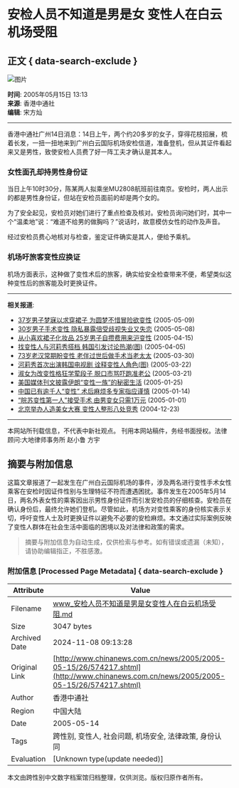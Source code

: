 # 安检人员不知道是男是女 变性人在白云机场受阻

## 正文 { data-search-exclude }


![图片](http://www.chinanews.com.cn/fileftp/2004-09-13/_1095043413_zxlogo.gif)

**时间**: 2005年05月15日 13:13  
**来源**: 香港中通社  
**编辑**: 宋方灿  

---

香港中通社广州14日消息：14日上午，两个约20多岁的女子，穿得花枝招展，梳着长发，一扭一扭地来到广州白云国际机场安检信道，准备登机，但从其证件看起来又是男性，致使安检人员费了好一阵工夫才确认是其本人。

### 女性面孔却持男性身份证

当日上午10时30分，陈某两人拟乘坐MU2808航班前往南京。安检时，两人出示的都是男性身份证，但站在安检员面前的却是两个女的。

为了安全起见，安检员对她们进行了重点检查及核对。安检员询问她们时，其中一个“温柔地”说：“难道不给男的做胸吗？”说话时，故意模仿女性的动作及声音。

经过安检员费心地核对与检查，鉴定证件确实是其人，便给予乘机。

### 机场吁旅客变性应换证

机场方面表示，这种做了变性术后的旅客，确实给安全检查带来不便，希望类似这种变性后的旅客能及时更换证件。

---

**相关报道**:
- [37岁男子梦寐以求穿裙子 为圆梦不惜冒险欲变性](http://www.chinanews.com.cn/news/2005/2005-05-09/26/571681.shtml) (2005-05-09)
- [30岁男子手术变性 隐私暴露倍受歧视失业又失恋](http://www.chinanews.com.cn/news/2005/2005-05-08/26/571075.shtml) (2005-05-08)
- [从小喜欢裙子化妆品 25岁男子自攒费用来沪变性](http://www.sh.chinanews.com.cn/news/2005-04-15/1/25459.html) (2005-04-15)
- [找变性人与河莉秀搭档 韩国引发讨论热潮(图)](http://www.chinanews.com.cn/news/2005/2005-04-05/26/559271.shtml) (2005-04-05)
- [73岁老汉常期盼变性 老伴过世后做手术当老太太](http://www.chinanews.com.cn/news/2005/2005-03-30/26/556990.shtml) (2005-03-30)
- [河莉秀首次出演韩国电视剧 诠释变性人角色(图)](http://www.chinanews.com.cn/news/2005/2005-03-22/26/553444.shtml) (2005-03-22)
- [淑女为改变性格狂学荤段子 脱口市骂吓跑准老公](http://www.chinanews.com.cn/news/2005/2005-03-21/26/553026.shtml) (2005-03-21)
- [美国媒体刊文披露伊朗“变性一族”的秘密生活](http://www.chinanews.com.cn/news/2005/2005-01-25/26/533077.shtml) (2005-01-25)
- [中国已有逾千人“变性” 术后麻烦多专家指应谨慎](http://www.chinanews.com.cn/news/2005/2005-01-14/26/528518.shtml) (2005-01-14)
- [“皖苏变性第一人”接受手术 由男变女只需1万元](http://www.chinanews.com.cn/news/2004/2005-01-01/26/523494.shtml) (2005-01-01)
- [北京举办人造美女大赛 变性人整形八处竞秀](http://www.bj.chinanews.com.cn/news/2004/2004-12-23/1/141.html) (2004-12-23)

---

本网站所刊载信息，不代表中新社观点。 刊用本网站稿件，务经书面授权。法律顾问:大地律师事务所 赵小鲁 方宇
<!-- tcd_original_link http://www.chinanews.com.cn/news/2005/2005-05-15/26/574217.shtml -->
## 摘要与附加信息

<!-- tcd_abstract -->
这篇文章报道了一起发生在广州白云国际机场的事件，涉及两名进行变性手术女性乘客在安检时因证件性别与生理特征不符而遭遇困扰。事件发生在2005年5月14日，两名外表女性的乘客因出示男性身份证件而引发安检员的仔细核查。安检员在确认身份后，最终允许她们登机。尽管如此，机场方对变性乘客的身份核实表示关切，呼吁变性人士及时更换证件以避免不必要的安检麻烦。本文通过实际案例反映了变性人群体在社会生活中面临的困境以及对法律和政策的需求。
<!-- tcd_abstract_end -->

> 摘要与附加信息为自动生成，仅供检索与参考。如有错误或遗漏（未知），请协助编辑指正，不胜感激。

### 附加信息 [Processed Page Metadata] { data-search-exclude }

| Attribute       | Value                                  |
|-----------------|----------------------------------------|
| Filename        | www_安检人员不知道是男是女变性人在白云机场受阻.md                             |
| Size            | 3047 bytes                           |
| Archived Date   | 2024-11-08 09:13:28                             |
| Original Link   | [http://www.chinanews.com.cn/news/2005/2005-05-15/26/574217.shtml](http://www.chinanews.com.cn/news/2005/2005-05-15/26/574217.shtml)                       |
| Author          | 香港中通社                               |
| Region          | 中国大陆                               |
| Date            | 2005-05-14                                 |
| Tags            | 跨性别, 变性人, 社会问题, 机场安全, 法律政策, 身份认同                                 |
| Evaluation            | [Unknown type(update needed)]                                 |
<!-- tcd_table_end -->

本文由跨性别中文数字档案馆归档整理，仅供浏览。版权归原作者所有。
